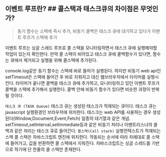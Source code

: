 ## 이벤트 루프란? ## 콜스택과 태스크큐의 차이점은 무엇인가?

> 동기 함수는 스택에 즉시 추가, 비동기 콜백은 태스크 큐에 대기하고 있다가 이벤트 루프가 스택에 추가

이벤트 루프는 싱글 스레드 루프로 콜 스택을 모니터링하면서 태스크 큐에 실행해야할 작업이 있는지 확인한다. 만약 콜 스택이 비어있고 태스크 큐에 콜백함수가 있다면, 함수는 큐에서 제거되고 실행을 위해 콜스택에 추가된다.

console.log같은 동기 함수는 스택에 바로 들어가 실행된다. 하지만 비동기 web api인 setTimeout은 스택에 들어간 후 바로 지워지고 대신 웹브라우저에서 타이머를 실행시킨다. 타이머가 끝나면 콜백을 태스크 큐에 추가하고, 모니터링하고 있던 이벤트 루프가 콜백을 스택에 추가해서 실행한다. 콜백 안에 비동기 함수가 있다면 비슷한 과정이 반복될 것이다.

`태스크 큐 (TASK Queue)`
태스크 큐는 생성된 태스크가 적재되는 큐이다.
태스크 큐는 javascript 실행환경인 브라우저에 위치한다.
태스크는 web API를 사용하는 경우 생성된다(Window,Document,Event,Fetch)
일종의 대기열과 같은 개념. setTimeout,setInterval,setImmediate등과 같은 비동기 처리나 이벤트리스너의 콜백과 같은 처리는 태스크 큐로 들어간다.
`콜스택(Call stack)`
실행컨텍스트가 적재되는 스택
콜 스택은 자바스크립트 엔진에 위치한다.
작동되는 순서에 따라 차례대로 콜 스택에 들어가고, 값을 반환하면 콜 스택에서 지워진다. 자바스크립트는 싱글 스레드를 기반으로 하기에 단 한줄의 콜 스택만 존재한다.
